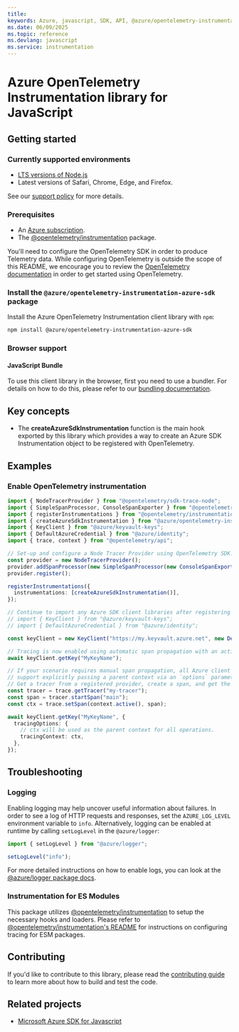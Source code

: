 ```yaml
---
title: 
keywords: Azure, javascript, SDK, API, @azure/opentelemetry-instrumentation-azure-sdk, instrumentation
ms.date: 06/09/2025
ms.topic: reference
ms.devlang: javascript
ms.service: instrumentation
---
```

# Azure OpenTelemetry Instrumentation library for JavaScript

## Getting started

### Currently supported environments

- [LTS versions of Node.js](https://github.com/nodejs/release#release-schedule)
- Latest versions of Safari, Chrome, Edge, and Firefox.

See our [support policy](https://github.com/Azure/azure-sdk-for-js/blob/@azure/opentelemetry-instrumentation-azure-sdk_1.0.0-beta.9/SUPPORT.md) for more details.

### Prerequisites

- An [Azure subscription][azure_sub].
- The [@opentelemetry/instrumentation][otel_instrumentation] package.

You'll need to configure the OpenTelemetry SDK in order to produce Telemetry data. While configuring OpenTelemetry is outside the scope of this README, we encourage you to review the [OpenTelemetry documentation][otel_documentation] in order to get started using OpenTelemetry.

### Install the `@azure/opentelemetry-instrumentation-azure-sdk` package

Install the Azure OpenTelemetry Instrumentation client library with `npm`:

```bash
npm install @azure/opentelemetry-instrumentation-azure-sdk
```

### Browser support

#### JavaScript Bundle

To use this client library in the browser, first you need to use a bundler. For details on how to do this, please refer to our [bundling documentation](https://aka.ms/AzureSDKBundling).

## Key concepts

- The **createAzureSdkInstrumentation** function is the main hook exported by this library which provides a way to create an Azure SDK Instrumentation object to be registered with OpenTelemetry.

## Examples

### Enable OpenTelemetry instrumentation

```ts snippet:enable_instrumentation
import { NodeTracerProvider } from "@opentelemetry/sdk-trace-node";
import { SimpleSpanProcessor, ConsoleSpanExporter } from "@opentelemetry/tracing";
import { registerInstrumentations } from "@opentelemetry/instrumentation";
import { createAzureSdkInstrumentation } from "@azure/opentelemetry-instrumentation-azure-sdk";
import { KeyClient } from "@azure/keyvault-keys";
import { DefaultAzureCredential } from "@azure/identity";
import { trace, context } from "@opentelemetry/api";

// Set-up and configure a Node Tracer Provider using OpenTelemetry SDK.
const provider = new NodeTracerProvider();
provider.addSpanProcessor(new SimpleSpanProcessor(new ConsoleSpanExporter()));
provider.register();

registerInstrumentations({
  instrumentations: [createAzureSdkInstrumentation()],
});

// Continue to import any Azure SDK client libraries after registering the instrumentation.
// import { KeyClient } from "@azure/keyvault-keys";
// import { DefaultAzureCredential } from "@azure/identity";

const keyClient = new KeyClient("https://my.keyvault.azure.net", new DefaultAzureCredential());

// Tracing is now enabled using automatic span propagation with an active context.
await keyClient.getKey("MyKeyName");

// If your scenario requires manual span propagation, all Azure client libraries
// support explicitly passing a parent context via an `options` parameter.
// Get a tracer from a registered provider, create a span, and get the current context.
const tracer = trace.getTracer("my-tracer");
const span = tracer.startSpan("main");
const ctx = trace.setSpan(context.active(), span);

await keyClient.getKey("MyKeyName", {
  tracingOptions: {
    // ctx will be used as the parent context for all operations.
    tracingContext: ctx,
  },
});
```

## Troubleshooting

### Logging

Enabling logging may help uncover useful information about failures. In order to see a log of HTTP requests and responses, set the `AZURE_LOG_LEVEL` environment variable to `info`. Alternatively, logging can be enabled at runtime by calling `setLogLevel` in the `@azure/logger`:

```ts snippet:logging
import { setLogLevel } from "@azure/logger";

setLogLevel("info");
```

For more detailed instructions on how to enable logs, you can look at the [@azure/logger package docs](https://github.com/Azure/azure-sdk-for-js/tree/@azure/opentelemetry-instrumentation-azure-sdk_1.0.0-beta.9/sdk/core/logger).

### Instrumentation for ES Modules

This package utilizes [@opentelemetry/instrumentation](https://www.npmjs.com/package/@opentelemetry/instrumentation) to setup the necessary hooks and loaders. Please refer to [@opentelemetry/instrumentation's README](https://github.com/open-telemetry/opentelemetry-js/blob/main/experimental/packages/opentelemetry-instrumentation/README.md#instrumentation-for-es-modules-in-nodejs-experimental) for instructions on configuring tracing for ESM packages.

## Contributing

If you'd like to contribute to this library, please read the [contributing guide](https://github.com/Azure/azure-sdk-for-js/blob/@azure/opentelemetry-instrumentation-azure-sdk_1.0.0-beta.9/CONTRIBUTING.md) to learn more about how to build and test the code.

## Related projects

- [Microsoft Azure SDK for Javascript](https://github.com/Azure/azure-sdk-for-js)



[azure_sub]: https://azure.microsoft.com/free/
[otel_instrumentation]: https://www.npmjs.com/package/@opentelemetry/instrumentation
[otel_documentation]: https://opentelemetry.io/docs/languages/js/

